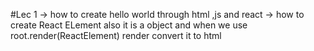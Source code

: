   #Lec 1 
-> how to create hello world through html ,js and react
-> how to create React ELement also it is a object and when we use root.render(ReactElement) render convert it to html
